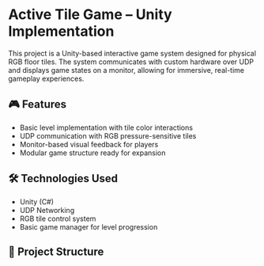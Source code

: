 # Active Tile Game – Unity Implementation

This project is a Unity-based interactive game system designed for physical RGB floor tiles. The system communicates with custom hardware over UDP and displays game states on a monitor, allowing for immersive, real-time gameplay experiences.

## 🎮 Features
- Basic level implementation with tile color interactions
- UDP communication with RGB pressure-sensitive tiles
- Monitor-based visual feedback for players
- Modular game structure ready for expansion

## 🛠 Technologies Used
- Unity (C#)
- UDP Networking
- RGB tile control system
- Basic game manager for level progression

## 📂 Project Structure
